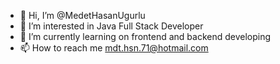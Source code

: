 - 👋 Hi, I’m @MedetHasanUgurlu
- 👀 I’m interested in Java Full Stack Developer
- 🌱 I’m currently learning on frontend and backend developing
- 📫 How to reach me mdt.hsn.71@hotmail.com


<!---
MedetHasanUgurlu/MedetHasanUgurlu is a ✨ special ✨ repository because its `README.md` (this file) appears on your GitHub profile.
You can click the Preview link to take a look at your changes.
--->

